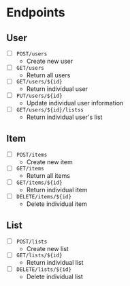 # Endpoints

## User
* [ ] `POST/users`
   * Create new user
* [ ] `GET/users`
    * Return all users
* [ ] `GET/users/${id}`
    * Return individual user
* [ ] `PUT/users/${id}`
    * Update individual user information
* [ ] `GET/users/${id}/listss`
    * Return individual user's list

## Item
* [ ] `POST/items`
   * Create new item
* [ ] `GET/items`
    * Return all items
* [ ] `GET/items/${id}`
    * Return individual item
* [ ] `DELETE/items/${id}`
    * Delete individual item

## List
* [ ] `POST/lists`
   * Create new list
* [ ] `GET/lists/${id}`
    * Return individual list
* [ ] `DELETE/lists/${id}`
    * Delete individual list
